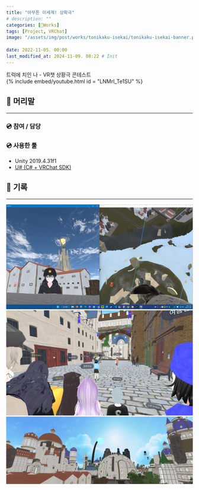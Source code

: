 ```yaml
---
title: "아무튼 이세계! 상확극"
# description: ""
categories: [🍇Works]
tags: [Project, VRChat]
image: "/assets/img/post/works/tonikaku-isekai/tonikaku-isekai-banner.png"

date: 2022-11-05. 00:00
last_modified_at: 2024-11-09. 08:22 # Init
---
```


트럭에 치인 나 - VR챗 상황극 콘테스트  
{% include embed/youtube.html id = "LNMrl_Te1SU" %}

## 📀 머리말

---

### 💿 참여 / 담당

### 💿 사용한 툴

- Unity 2019.4.31f1
- [U# (C# + VRChat SDK)](https://udonsharp.docs.vrchat.com/)

## 📀 기록

---

![221104-024541](/assets/img/post/works/tonikaku-isekai/221104-024541.png)
![221105-224421](/assets/img/post/works/tonikaku-isekai/221105-224421.png)
![tonikaku-isekai-banner](/assets/img/post/works/tonikaku-isekai/tonikaku-isekai-banner.png)
